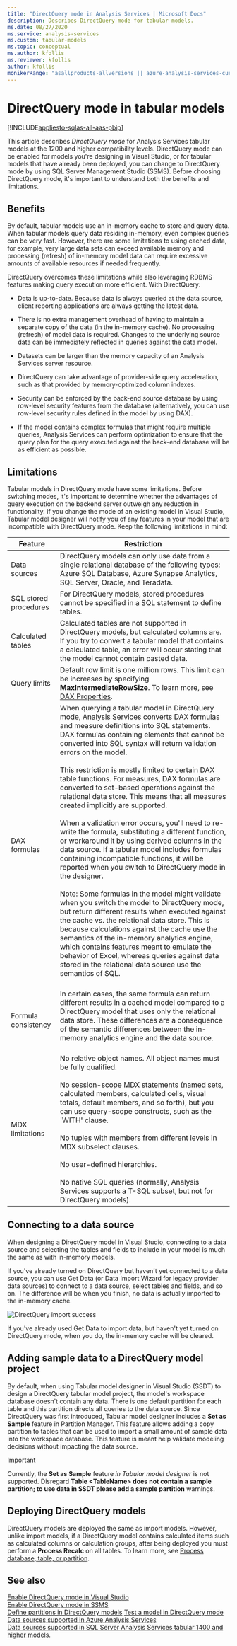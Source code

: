 ```yaml
---
title: "DirectQuery mode in Analysis Services | Microsoft Docs"
description: Describes DirectQuery mode for tabular models.
ms.date: 08/27/2020
ms.service: analysis-services
ms.custom: tabular-models
ms.topic: conceptual
ms.author: kfollis
ms.reviewer: kfollis
author: kfollis
monikerRange: "asallproducts-allversions || azure-analysis-services-current || power-bi-premium-current || >= sql-analysis-services-2016"
---
```

# DirectQuery mode in tabular models

[!INCLUDE[appliesto-sqlas-all-aas-pbip](../includes/appliesto-sqlas-all-aas-pbip.md)]

This article describes *DirectQuery mode* for Analysis Services tabular models at the 1200 and higher compatibility levels. DirectQuery mode can be enabled for models you're designing in Visual Studio, or for tabular models that have already been deployed, you can change to DirectQuery mode by using SQL Server Management Studio (SSMS). Before choosing DirectQuery mode, it's important to understand both the benefits and limitations.
  
## Benefits

By default, tabular models use an in-memory cache to store and query data. When tabular models query data residing in-memory, even complex queries can be very fast. However, there are some limitations to using cached data, for example, very large data sets can exceed available memory and processing (refresh) of in-memory model data can require excessive amounts of available resources if needed frequently.
  
DirectQuery overcomes these limitations while also leveraging RDBMS features making query execution more efficient. With DirectQuery:  
  
- Data is up-to-date. Because data is always queried at the data source, client reporting applications are always getting the latest data.

- There is no extra management overhead of having to maintain a separate copy of the data (in the in-memory cache). No processing (refresh) of model data is required. Changes to the underlying source data can be immediately reflected in queries against the data model.  
  
- Datasets can be larger than the memory capacity of an Analysis Services server resource.  
  
- DirectQuery can take advantage of provider-side query acceleration, such as that provided by memory-optimized column indexes.  
  
- Security can be enforced by the back-end source database by using row-level security features from the database (alternatively, you can use row-level security rules defined in the model by using DAX).  
  
- If the model contains complex formulas that might require multiple queries, Analysis Services can perform optimization to ensure that the query plan for the query executed against the back-end database will be as efficient as possible.  

## Limitations

Tabular models in DirectQuery mode have some limitations. Before switching modes, it's important to determine whether the advantages of query execution on the backend server outweigh any reduction in functionality. If you change the mode of an existing model in Visual Studio, Tabular model designer will notify you of any features in your model that are incompatible with DirectQuery mode. Keep the following limitations in mind:  
  
|Feature|Restriction|  
|-|-|
|Data sources|DirectQuery models can only use data from a single relational database of the following types: Azure SQL Database, Azure Synapse Analytics, SQL Server,  Oracle, and Teradata.|
|SQL stored procedures|For DirectQuery models, stored procedures cannot be specified in a SQL statement to define tables. |
|Calculated tables|Calculated tables are not supported in DirectQuery models, but calculated columns are. If you try to convert a tabular model that contains a calculated table, an error will occur stating that the model cannot contain pasted data.|  
|Query limits|Default row limit is one million rows. This limit can be increases by specifying **MaxIntermediateRowSize**. To learn more, see [DAX Properties](../../analysis-services/server-properties/dax-properties.md).
|DAX formulas|When querying a tabular model in DirectQuery mode, Analysis Services converts DAX formulas and measure definitions into SQL statements. DAX formulas containing elements that cannot be converted into SQL syntax will return validation errors on the model.<br /><br /> This restriction is mostly limited to certain DAX table functions. For measures, DAX formulas are converted to set-based operations against the relational data store. This means that all measures created implicitly are supported. <br /><br /> When a validation error occurs, you'll need to re-write the formula, substituting a different function, or workaround it by using derived columns in the data source.  If a tabular model includes formulas containing incompatible functions, it will be reported when you switch to DirectQuery mode in the designer. <br /><br />Note: Some formulas in the model might validate when you switch the model to DirectQuery mode, but return different results when executed against the cache vs. the relational data store. This is because calculations against the cache use the semantics of the in-memory analytics engine, which contains features meant to emulate the behavior of Excel, whereas queries against data stored in the relational data source use the semantics of SQL.<br /><br />|  
|Formula consistency|In certain cases, the same formula can return different results in a cached model compared to a DirectQuery model that uses only the relational data store. These differences are a consequence of the semantic differences between the in-memory analytics engine and the data source.<br /><br />|  
|MDX limitations|No relative object names. All object names must be fully qualified.<br /><br /> No session-scope MDX statements (named sets, calculated members, calculated cells, visual totals, default members, and so forth), but you can use query-scope constructs, such as the 'WITH' clause.<br /><br /> No tuples with members from different levels in MDX subselect clauses.<br /><br /> No user-defined hierarchies.<br /><br /> No native SQL queries (normally, Analysis Services supports a T-SQL subset, but not for DirectQuery models).|  

## Connecting to a data source

When designing a DirectQuery model in Visual Studio, connecting to a data source and selecting the tables and fields to include in your model is much the same as with in-memory models.

If you've already turned on DirectQuery but haven't yet connected to a data source, you can use Get Data (or Data Import Wizard for legacy provider data sources) to connect to a data source, select tables and fields, and so on. The difference will be when you finish, no data is actually imported to the in-memory cache.

![DirectQuery import success](../../analysis-services/tabular-models/media/directquery-import-success.png)

If you've already used Get Data to import data, but haven't yet turned on DirectQuery mode, when you do, the in-memory cache will be cleared.

## Adding sample data to a DirectQuery model project

By default, when using Tabular model designer in Visual Studio (SSDT) to design a DirectQuery tabular model project, the model's workspace database doesn't contain any data. There is one default partition for each table and this partition directs all queries to the data source. Since DirectQuery was first introduced, Tabular model designer includes a **Set as Sample** feature in Partition Manager. This feature allows adding a copy partition to tables that can be used to import a small amount of sample data into the workspace database. This feature is meant help validate modeling decisions without impacting the data source.

> [!IMPORTANT]
> Currently, the **Set as Sample** feature *in Tabular model designer* is not supported. Disregard  **Table \<TableName> does not contain a sample partition; to use data in SSDT please add a sample partition** warnings.

## Deploying DirectQuery models

DirectQuery models are deployed the same as import models. However, unlike import models, if a DirectQuery model contains calculated items such as calculated columns or calculation groups, after being deployed you must perform a **Process Recalc** on all tables. To learn more, see [Process database, table, or partition](process-database-table-or-partition-analysis-services.md).

## See also

[Enable DirectQuery mode in Visual Studio](../../analysis-services/tabular-models/enable-directquery-mode-in-ssdt.md)  
[Enable DirectQuery mode in SSMS](../../analysis-services/tabular-models/enable-directquery-mode-in-ssms.md)  
[Define partitions in DirectQuery models](../../analysis-services/tabular-models/define-partitions-in-directquery-models-ssas-tabular.md)  [Test a model in DirectQuery mode](../../analysis-services/tabular-models/test-a-model-in-directquery-mode.md)  
[Data sources supported in Azure Analysis Services](/azure/analysis-services/analysis-services-datasource)  
[Data sources supported in SQL Server Analysis Services tabular 1400 and higher models](data-sources-supported-ssas-tabular-1400.md).